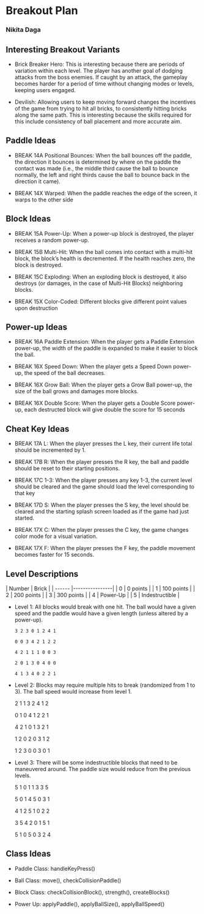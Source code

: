 # Breakout Plan
### Nikita Daga

## Interesting Breakout Variants

 * Brick Breaker Hero: This is interesting because there are periods of variation within each level. The player has another goal of dodging attacks from the boss enemies. If caught by an attack, the gameplay becomes harder for a period of time without changing modes or levels, keeping users engaged. 

 * Devilish: Allowing users to keep moving forward changes the incentives of the game from trying to hit all bricks, to consistently hitting bricks along the same path. This is interesting because the skills required for this include consistency of ball placement and more accurate aim.


## Paddle Ideas

 * BREAK 14A Positional Bounces: When the ball bounces off the paddle, the direction it bounces is determined by where on the paddle the contact was made (i.e., the middle third cause the ball to bounce normally, the left and right thirds cause the ball to bounce back in the direction it came).

 * BREAK 14X Warped: When the paddle reaches the edge of the screen, it warps to the other side


## Block Ideas

 * BREAK 15A Power-Up: When a power-up block is destroyed, the player receives a random power-up.

 * BREAK 15B Multi-Hit: When the ball comes into contact with a multi-hit block, the block’s health is decremented. If the health reaches zero, the block is destroyed.

 * BREAK 15C Exploding: When an exploding block is destroyed, it also destroys (or damages, in the case of Multi-Hit Blocks) neighboring blocks.

 * BREAK 15X Color-Coded: Different blocks give different point values upon destruction


## Power-up Ideas

 * BREAK 16A Paddle Extension: When the player gets a Paddle Extension power-up, the width of the paddle is expanded to make it easier to block the ball.

 * BREAK 16X Speed Down: When the player gets a Speed Down power-up, the speed of the ball decreases. 

 * BREAK 16X Grow Ball: When the player gets a Grow Ball power-up, the size of the ball grows and damages more blocks.

 * BREAK 16X Double Score: When the player gets a Double Score power-up, each destructed block will give double the score for 15 seconds


## Cheat Key Ideas

 * BREAK 17A L: When the player presses the L key, their current life total should be incremented by 1.

 * BREAK 17B R: When the player presses the R key, the ball and paddle should be reset to their starting positions.

 * BREAK 17C 1-3: When the player presses any key 1-3, the current level should be cleared and the game should load the level corresponding to that key

 * BREAK 17D S: When the player presses the S key, the level should be cleared and the starting splash screen loaded as if the game had just started.

 * BREAK 17X C: When the player presses the C key, the game changes color mode for a visual variation. 

 * BREAK 17X F: When the player presses the F key, the paddle movement becomes faster for 15 seconds.


## Level Descriptions

| Number | Brick          |
    | ------ |----------------|
| 0 | 0 points       |
| 1 | 100 points     |
| 2 | 200 points     |
| 3 | 300 points     |
| 4 | Power-Up       |
| 5 | Indestructible |

* Level 1: All blocks would break with one hit. The ball would have a given speed and the paddle would have a given length (unless altered by a power-up).

      3 2 3 0 1 2 4 1
      
      0 0 3 4 2 1 2 2
      
      4 2 1 1 1 0 0 3
      
      2 0 1 3 0 4 0 0
      
      4 1 3 4 0 2 2 1
    

 * Level 2: Blocks may require multiple hits to break (randomized from 1 to 3). The ball speed would increase from level 1.


     2 1 1 3 2 4 1 2
   
     0 1 0 4 1 2 2 1

     4 2 1 0 1 3 2 1

     1 2 0 2 0 3 1 2

     1 2 3 0 0 3 0 1


 * Level 3: There will be some indestructible blocks that need to be maneuvered around. The paddle size would reduce from the previous levels.

   

     5 1 0 1 1 3 3 5
   
     5 0 1 4 5 0 3 1
   
     4 1 2 5 1 0 2 2
   
     3 5 4 2 0 1 5 1

     5 1 0 5 0 3 2 4

## Class Ideas

 * Paddle Class: handleKeyPress()

 * Ball Class: move(), checkCollisionPaddle()

 * Block Class: checkCollisionBlock(), strength(), createBlocks()

 * Power Up: applyPaddle(), applyBallSize(), applyBallSpeed()

